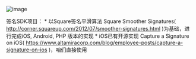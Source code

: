 ![image](http://github.com/qiandaibao/signature/raw/master/doc/签名SDK.png)

签名SDK项目：
	* 以Square签名平滑算法 Square Smoother Signatures( http://corner.squareup.com/2012/07/smoother-signatures.html )为基础，进行完成iOS, Android, PHP 版本的实现
	* iOS已有开源实现 Capture a Signature on iOS( https://www.altamiracorp.com/blog/employee-posts/capture-a-signature-on-ios )，咱们直接使用
